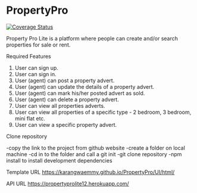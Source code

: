 # PropertyPro
[![Coverage Status](https://coveralls.io/repos/github/KarangwaEmmy/PropertyPro/badge.svg?branch=develop)](https://coveralls.io/github/KarangwaEmmy/PropertyPro?branch=develop)

 Property Pro Lite is a platform where people can create and/or search properties for sale or rent.
  
  Required Features
1. User can sign up.
2. User can sign in.
3. User (agent) can post a property advert.
4. User (agent) can update the details of a property advert.
5. User (agent) can mark his/her posted advert as sold.
6. User (agent) can delete a property advert.
7. User can view all properties adverts.
8. User can view all properties of a specific type - 2 bedroom, 3 bedroom, mini flat etc.
9. User can view a specific property advert.

Clone repository

-copy the link to the project from github website
-create a folder on local machine
-cd in to the folder and call a git init
-git clone repository
-npm install to install development dependencies

Template URL
https://karangwaemmy.github.io/PropertyPro/UI/html/

API URL
https://propertyprolite12.herokuapp.com/
